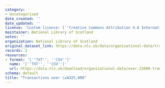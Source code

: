 ```yaml
---
category:
- Uncategorised
date_created: ''
date_updated: ''
license: 'Custom licence: [''Creative Commons Attribution 4.0 International'']'
maintainer: National Library of Scotland
notes: ''
organization: National Library of Scotland
original_dataset_link: https://data.nls.uk/data/organisational-data/transactions-over-25k/
records: 2
resources:
- format: '[''TXT'', ''CSV'']'
  name: '[''TXT'', ''CSV'']'
  url: https://data.nls.uk/download/organisational-data/over-25000-transactions.zip
schema: default
title: "Transactions over \xA325,000"
---
```

